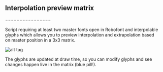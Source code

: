 ## Interpolation preview matrix
================

Script requiring at least two master fonts open in Robofont and interpolable glyphs which allows you to preview interpolation and extrapolation based on master position in a 3x3 matrix.

![alt tag](http://www.akalollip.com/images/github/interpolation-preview-matrix.png)

The glyphs are updated at draw time, so you can modify glyphs and see changes happen live in the matrix (blue pill!). 
